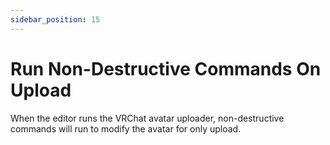 ```yaml
---
sidebar_position: 15
---
```


# Run Non-Destructive Commands On Upload
  
When the editor runs the VRChat avatar uploader, non-destructive commands will run to modify the avatar for only upload.